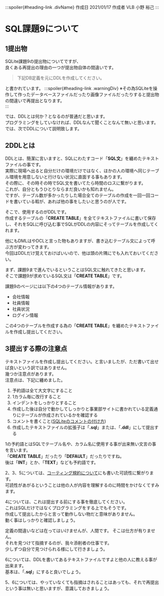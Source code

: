 <link rel="stylesheet" href="https://cdnjs.cloudflare.com/ajax/libs/highlight.js/9.15.10/styles/vs2015.min.css">
<link href="https://sgwp.xyz/Content/github.css" rel="stylesheet">
<link href="https://sgwp.xyz/Content/md2.css" rel="stylesheet"></link>
<script src="https://cdnjs.cloudflare.com/ajax/libs/highlight.js/9.15.10/highlight.min.js"></script>
<script src="https://cdn.jsdelivr.net/npm/highlightjs-line-numbers.js@2.8.0/dist/highlightjs-line-numbers.min.js"></script>
<script>hljs.initHighlightingOnLoad();</script>
<script>hljs.initLineNumbersOnLoad();</script>

:::spoiler{#heading-link .divName}
作成日 2021/01/17
作成者 VLB 小野 裕己
:::

# SQL課題9について

## <span>1</span>提出物

SQLite課題9の提出物についてですが、  
良くある再提出の理由の一つが提出物自体の間違いです。

> 下記DB定義を元にDDLを作成してください。

と書かれています。
:::spoiler{#heading-link .warningDiv}
※その為SQLiteを操作して作ったデータベースファイルだったり画像ファイルだったりすると提出物の間違いで再提出となります。  
:::

では、DDLとは何か？となるのが普通だと思います。  
プログラミングをしていなければ、DDLなんて聞くことなんて無いと思います。  
では、次でDDLについて説明致します。

## <span>2</span>DDLとは

DDLとは、簡潔に言いますと、SQLにわたすコード「**SQL文**」を纏めたテキストファイルの事です。  
実際に現場へ出ると自分だけの環境だけではなく、ほかの人の環境へ同じテーブル環境を用意しないと行けない状況に直面する事もあります。  
その際に、その時その時でSQL文を書いてたら時間のロスに繋がります。  
これが、自分ともうひとりならまだ良いかも知れません。  
ですが、テーブル数が多かったりした場合全てのテーブルの作成を一回一回コードを書いている暇が、あれば他の事をしたいと思うのが人です。

そこで、使用するのがDDLです。  
作成するテーブルの「**CREATE TABLE**」を全てテキストファイルに書いて保存し、それをSQLに呼び込む事でSQLがDDLの内容にそってテーブルを作成してくれます。

他にもDMLはやDCLと言った物もありますが、書き込むテーブル文によって呼ぶ方が変わってきます。  
今回はDDLだけ覚えておけばいいので、他は頭の片隅にでも入れておいてください。


まず、課題9まで進んでいるということはSQL文に触れてきたと思います。  
そこで課題9が求めているSQL文は「**CREATE TABLE**」です。

課題9のページには以下の4つのテーブル情報があります。

- 会社情報
- 社員情報
- 社員状況
- ログイン情報

この4つのテーブルを作成する為の「**CREATE TABLE**」を纏めたテキストファイルを作成し提出してください。

## <span>3</span>提出する際の注意点

テキストファイルを作成し提出してください。と言いましたが、ただ書いて出せば良いという訳ではありません。  
幾つか注意点があります。  
注意点は、下記に纏めました。

1. 予約語は全て大文字にすること
1. 1カラム毎に改行すること
1. インデントをしっかりとすること
1. 作成した後は自分で動かしてしっかりと事業部サイトに書かれている定義通りにテーブルが作成されているかを確認する
1. コメントを書くこと([SQLiteのコメントの付け方](https://www.dbonline.jp/sqlite/ini/index3.html))
1. 作成したテキストファイルの拡張子は「**.sql**」または、「**.ddl**」にして提出する

1の予約語とはSQLでテーブル名や、カラム名に使用する事が出来無い文言の事を言います。  
「**CREATE TABLE**」だったり「**DEFAULT**」だったりですね。  
後は「**INT**」とか、「**TEXT**」なども予約語です。

2、3、5については、[コーティング規約について](https://sgwp.xyz/md/コーティング規約について)にも書いた可読性に繋がります。  
可読性があがるということは他の人が内容を理解するのに時間をかけなくてすみます。

4については、これは提出する前にする事を徹底してください。  
これはSQLだけではなくプログラミングをする上でもそうです。  
作成して提出したからと言って動作しない物だと意味がありません。  
動く事はしっかりと確認しましょう。  

定義の間違いなどは在ってはいけませんが、人間です。 そこは仕方が有りません。  
それを見つけて指摘するのが、我々添削者の仕事です。  
少しずつ自分で見つけられる様にして行きましょう。

6については、DDLを書いてあるテキストファイルですよと他の人に教える事が出来ます。  
基本は、「**.sql**」にすると良いでしょう。  

5、6については、やっていなくても指摘はされることはあっても、それで再提出という事は無いと思いますが、意識しておきましょう。
